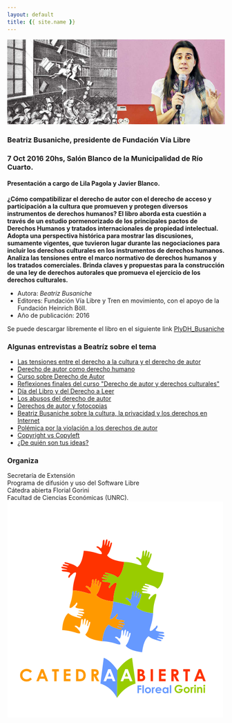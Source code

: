 ```yaml
---
layout: default
title: {{ site.name }}
---
```


![](./img/bea.jpg)

### **Beatriz Busaniche, presidente de Fundación Vía Libre**

### 7 Oct 2016 20hs, Salón Blanco de la Municipalidad de Río Cuarto.

#### Presentación a cargo de Lila Pagola y Javier Blanco.

**¿Cómo compatibilizar el derecho de autor con el derecho de acceso y participación a la cultura que promueven y protegen diversos instrumentos de derechos humanos? El libro aborda esta cuestión a través de un estudio pormenorizado de los principales pactos de Derechos Humanos y tratados internacionales de propiedad intelectual. Adopta una perspectiva histórica para mostrar las discusiones, sumamente vigentes, que tuvieron lugar durante las negociaciones para incluir los derechos culturales en los instrumentos de derechos humanos. Analiza las tensiones entre el marco normativo de derechos humanos y los tratados comerciales. Brinda claves y propuestas para la construcción de una ley de derechos autorales que promueva el ejercicio de los derechos culturales.**

- Autora: *Beatriz Busaniche*
- Editores: Fundación Vía Libre y Tren en movimiento, con el apoyo de la Fundación Heinrich Böll.
- Año de publicación: 2016

Se puede descargar libremente el libro en el siguiente link [PIyDH_Busaniche](
http://www.vialibre.org.ar/wp-content/uploads/2016/04/piydh_busaniche.pdf)

### Algunas entrevistas a Beatríz sobre el tema

- [Las tensiones entre el derecho a la cultura y el derecho de autor](https://www.youtube.com/watch?v=No5H0WWcO-8)
- [Derecho de autor como derecho humano](https://www.youtube.com/watch?v=rPvkHoaxeXo)
- [Curso sobre Derecho de Autor](https://www.youtube.com/watch?v=u1NMZlh3UMQ)
- [Reflexiones finales del curso "Derecho de autor y derechos culturales"](https://www.youtube.com/watch?v=Fy1YHJ5OdRk)
- [Día del Libro y del Derecho a Leer](https://www.youtube.com/watch?v=rxGqkkaBLnc)
- [Los abusos del derecho de autor](https://www.youtube.com/watch?v=olM2HE7iUgY)
- [Derechos de autor y fotocopias](https://www.youtube.com/watch?v=gAF6_vjxl68)
- [Beatriz Busaniche sobre la cultura, la privacidad y los derechos en Internet](https://www.youtube.com/watch?v=lCQ_GA1nmtk)
- [Polémica por la violación a los derechos de autor](https://www.youtube.com/watch?v=b-CbrmCW1vY)
- [Copyright vs Copyleft](https://www.youtube.com/watch?v=smBuZdpCL1o)
- [¿De quién son tus ideas?](https://www.youtube.com/watch?v=c-0tEvw1i4s)

### Organiza

Secretaría de Extensión  
Programa de difusión y uso del Software Libre  
Cátedra abierta Florial Gorini  
Facultad de Ciencias Económicas (UNRC).
![](./img/FlorealGorini.png)
